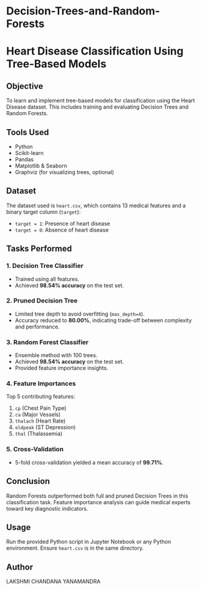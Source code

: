 # Decision-Trees-and-Random-Forests
# Heart Disease Classification Using Tree-Based Models

## Objective
To learn and implement tree-based models for classification using the Heart Disease dataset. This includes training and evaluating Decision Trees and Random Forests.

## Tools Used
- Python
- Scikit-learn
- Pandas
- Matplotlib & Seaborn
- Graphviz (for visualizing trees, optional)

## Dataset
The dataset used is `heart.csv`, which contains 13 medical features and a binary target column (`target`):
- `target = 1`: Presence of heart disease
- `target = 0`: Absence of heart disease

## Tasks Performed

### 1. Decision Tree Classifier
- Trained using all features.
- Achieved **98.54% accuracy** on the test set.

### 2. Pruned Decision Tree
- Limited tree depth to avoid overfitting (`max_depth=4`).
- Accuracy reduced to **80.00%**, indicating trade-off between complexity and performance.

### 3. Random Forest Classifier
- Ensemble method with 100 trees.
- Achieved **98.54% accuracy** on the test set.
- Provided feature importance insights.

### 4. Feature Importances
Top 5 contributing features:
1. `cp` (Chest Pain Type)
2. `ca` (Major Vessels)
3. `thalach` (Heart Rate)
4. `oldpeak` (ST Depression)
5. `thal` (Thalassemia)

### 5. Cross-Validation
- 5-fold cross-validation yielded a mean accuracy of **99.71%**.

## Conclusion
Random Forests outperformed both full and pruned Decision Trees in this classification task. Feature importance analysis can guide medical experts toward key diagnostic indicators.

## Usage
Run the provided Python script in Jupyter Notebook or any Python environment. Ensure `heart.csv` is in the same directory.

## Author
LAKSHMI CHANDANA YANAMANDRA
